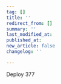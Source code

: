 ```yaml
---
tag: []
title: ''
redirect_from: []
summary: ''
last_modified_at: 
published_at: 
new_article: false
changelog: ''

---
```

Deploy 377